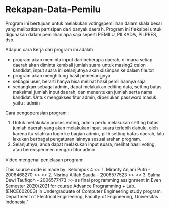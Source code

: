 # Rekapan-Data-Pemilu

Program ini bertujuan untuk melakukan voting/pemilihan dalam skala besar yang melibatkan partisipan dari banyak daerah. Program ini fleksibel untuk digunakan dalam pemilihan apa saja seperti PEMILU, PILKADA, PILPRES, dsb.

Adapun cara kerja dari program ini adalah 
- program akan meminta input dari beberapa daerah, di mana setiap daerah akan diminta kembali jumlah suara untuk masing2 calon kandidat, input suara ini selanjutnya akan disimpan ke dalam file.txt
- program akan menghitung hasil pemenangnya
- sebagai user, berarti hanya bisa melihat hasil pemilihannya saja
- sedangkan sebagai admin, dapat melakukan editing data, setting batas maksimal jumlah input daerah, dan menentukan jumlah serta nama kandidat. Untuk mengakses fitur admin, diperlukan password masuk yaitu : admin

Cara pengoperasian program :
1. Untuk melakukan proses voting, admin perlu melakukan setting batas jumlah daerah yang akan melakukan input suara terlebih dahulu, oleh karena itu silahkan login ke bagian admin, pilih setting batas daerah, lalu lakukan berbagai pengaturan lainnya sesuai arahan program.
2. Selanjutnya, anda dapat melakukan input suara, melihat hasil voting, atau bereksperimen dengan fitur admin

Video mengenai penjelasan program: 

This source code is made by:
Kelompok 4
<< 1. Miranty Anjani Putri - 2006468270 >>
<< 2. Nisrina Alifah Sauda - 2006577523 >>
<< 3. Salma Dewi Taufiqoh - 2006577473 >>
as final programming assignment in Even Semester 2020/2021 for course Advance Programming + Lab. (ENCE602003) in Undergraduate of Computer Engineering study program, Department of Electrical Engineering, Faculty of Engineering, Universitas Indonesia."
